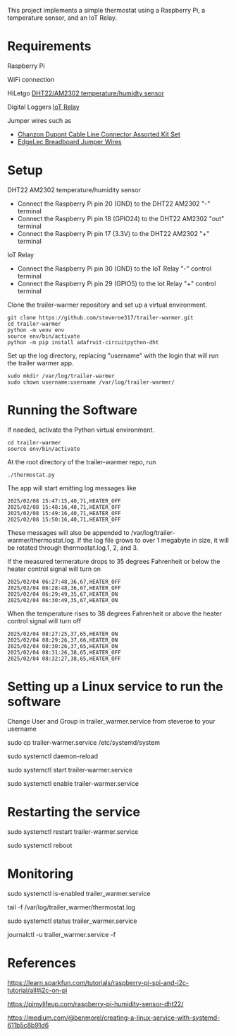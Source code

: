 This project implements a simple thermostat using a Raspberry Pi,
a temperature sensor, and an IoT Relay.

# Requirements

Raspberry Pi

WiFi connection

HiLetgo 
[DHT22/AM2302 temperature/humidty sensor](https://www.amazon.com/dp/B0795F19W6?ref=ppx_yo2ov_dt_b_fed_asin_title&th=1)

Digital Loggers
[IoT Relay](https://www.amazon.com/dp/B00WV7GMA2?ref=ppx_yo2ov_dt_b_fed_asin_title)

Jumper wires such as
* [Chanzon Dupont Cable Line Connector Assorted Kit Set](https://www.amazon.com/dp/B09FPGT7JT?ref=ppx_yo2ov_dt_b_fed_asin_title&th=1)
* [EdgeLec Breadboard Jumper Wires](https://www.amazon.com/dp/B07GD3KDG9?ref=ppx_yo2ov_dt_b_fed_asin_title&th=1)

# Setup

DHT22 AM2302 temperature/humidity sensor
* Connect the Raspberry Pi pin 20 (GND) to the DHT22 AM2302 "-" terminal
* Connect the Raspberry Pi pin 18 (GPIO24) to the DHT22 AM2302 "out" terminal
* Connect the Raspberry Pi pin 17 (3.3V) to the DHT22 AM2302 "+" terminal

IoT Relay
* Connect the Raspberry Pi pin 30 (GND) to the IoT Relay "-" control terminal
* Connect the Raspberry Pi pin 29 (GPIO5) to the Iot Relay "+" control terminal

Clone the trailer-warmer repository and set up a virtual environment.

```
git clone https://github.com/steveroe317/trailer-warmer.git
cd trailer-warmer
python -m venv env
source env/bin/activate
python -m pip install adafruit-circuitpython-dht
```

Set up the log directory, replacing "username"
with the login that will run the trailer warmer app.

```
sudo mkdir /var/log/trailer-warmer
sudo chown username:username /var/log/trailer-warmer/
```
# Running the Software

If needed, activate the Python virtual environment.

```
cd trailer-warmer
source env/bin/activate
```

At the root directory of the trailer-warmer repo, run

```
./thermostat.py
```

The app will start emitting log messages like

```
2025/02/08 15:47:15,40,71,HEATER_OFF
2025/02/08 15:48:16,40,71,HEATER_OFF
2025/02/08 15:49:16,40,71,HEATER_OFF
2025/02/08 15:50:16,40,71,HEATER_OFF
```

These messages will also be appended to /var/log/trailer-warmer/thermostat.log.
If the log file grows to over 1 megabyte in size, it will be rotated
through thermostat.log.1, 2, and 3.

If the measured termerature drops to 35 degrees Fahrenheit
or below the heater control signal will turn on

```
2025/02/04 06:27:48,36,67,HEATER_OFF
2025/02/04 06:28:48,36,67,HEATER_OFF
2025/02/04 06:29:49,35,67,HEATER_ON
2025/02/04 06:30:49,35,67,HEATER_ON
```

When the temperature rises to 38 degrees Fahrenheit or above
the heater control signal will turn off

```
2025/02/04 08:27:25,37,65,HEATER_ON
2025/02/04 08:29:26,37,66,HEATER_ON
2025/02/04 08:30:26,37,65,HEATER_ON
2025/02/04 08:31:26,38,65,HEATER_OFF
2025/02/04 08:32:27,38,65,HEATER_OFF
```

# Setting up a Linux service to run the software

Change User and Group in trailer_warmer.service from steveroe to your username

sudo cp trailer-warmer.service /etc/systemd/system

sudo systemctl daemon-reload

sudo systemctl start trailer-warmer.service

sudo systemctl enable trailer-warmer.service


# Restarting the service

sudo systemctl restart trailer-warmer.service

sudo systemctl reboot

# Monitoring

sudo systemctl is-enabled trailer_warmer.service

tail -f /var/log/trailer_warmer/thermostat.log

sudo systemctl status trailer_warmer.service

journalctl -u trailer_warmer.service -f

# References

https://learn.sparkfun.com/tutorials/raspberry-pi-spi-and-i2c-tutorial/all#i2c-on-pi

https://pimylifeup.com/raspberry-pi-humidity-sensor-dht22/

https://medium.com/@benmorel/creating-a-linux-service-with-systemd-611b5c8b91d6
